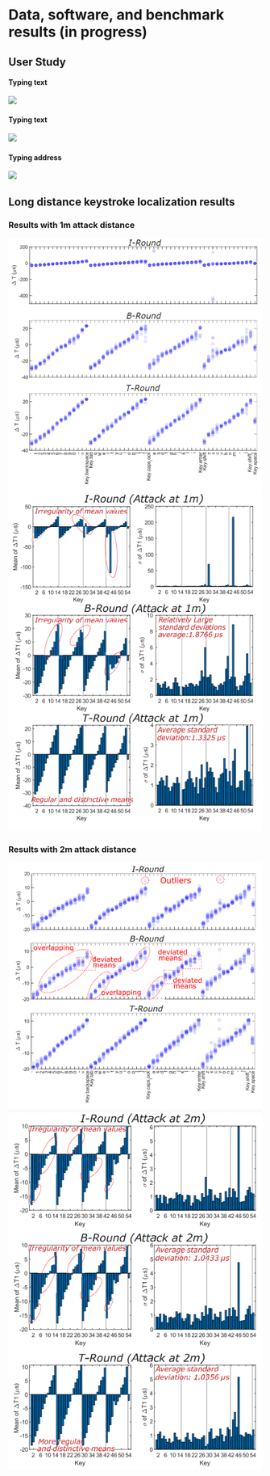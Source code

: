 # Data, software, and benchmark results (in progress)


## User Study

#### Typing text
![](https://github.com/auditoryeye/auditoryeyesight/blob/main/UserTyping/7jklw5.gif)

#### Typing text
![](https://github.com/auditoryeye/auditoryeyesight/blob/main/UserTyping/7jkn4y.gif)

#### Typing address
![](https://github.com/auditoryeye/auditoryeyesight/blob/main/UserTyping/7jko01.gif)

## Long distance keystroke localization results


### Results with 1m attack distance
![1m attack results](https://github.com/auditoryeye/auditoryeyesight/blob/main/longdistance_results/distance1m.PNG)
![1m attack results](https://github.com/auditoryeye/auditoryeyesight/blob/main/longdistance_results/distance1m_stats.PNG)


### Results with 2m attack distance
![1m attack results](https://github.com/auditoryeye/auditoryeyesight/blob/main/longdistance_results/distance2m.PNG)
![1m attack results](https://github.com/auditoryeye/auditoryeyesight/blob/main/longdistance_results/distance2m_stats.PNG)

